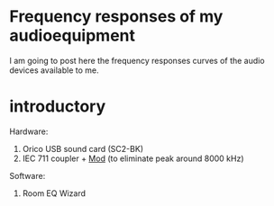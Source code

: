 # Frequency responses of my audioequipment

I am going to post here the frequency responses curves of the audio devices available to me. 

# introductory

Hardware:
 
1. Orico USB sound card (SC2-BK)
2. IEC 711 coupler + [Mod](https://youtu.be/_rDiknpl3F8) (to eliminate peak around 8000 kHz)

Software:

1. Room EQ Wizard

